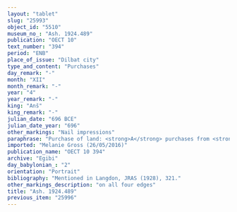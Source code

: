 ```yaml
---
layout: "tablet"
slug: "25993"
object_id: "5510"
museum_no_: "Ash. 1924.489"
publication: "OECT 10"
text_number: "394"
period: "ENB"
place_of_issue: "Dilbat city"
type_and_content: "Purchases"
day_remark: "-"
month: "XII"
month_remark: "-"
year: "4"
year_remark: "-"
king: "Anš"
king_remark: "-"
julian_date: "696 BCE"
julian_date_year: "696"
other_markings: "Nail impressions"
paraphrase: "Purchase of land: <strong>A</strong> purchases from <strong>B</strong> 0;0.1.3 square kor (675 m<sup>2</sup>) garden for 3 shekels of silver. The garden is located along the Lagamal Canal (<em>Harru-&scaron;a-Lagamal</em>). 3 witnesses and the scribe.<br /> &nbsp;<br /> <strong>A</strong> = Mukīn-zēri//Basia; <strong>B</strong> = Nab&ucirc;-&scaron;umu-i&scaron;kun//Bēl-ibni; Scribe = Bēl-ēṭir<br /> &nbsp;"
imported: "Melanie Gross (26/05/2016)"
publication_name: "OECT 10 394"
archive: "Egibi"
day_babylonian_: "2"
orientation: "Portrait"
bibliography: "Mentioned in Langdon, JRAS (1928), 321."
other_markings_description: "on all four edges"
title: "Ash. 1924.489"
previous_item: "25996"
---
```

